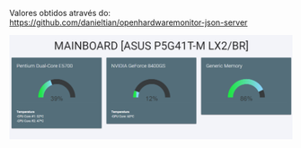 Valores obtidos através do: https://github.com/danieltian/openhardwaremonitor-json-server

![Exemple](https://github.com/thematheusk3/OpenHardwareWEB/blob/main/Screen.png)
